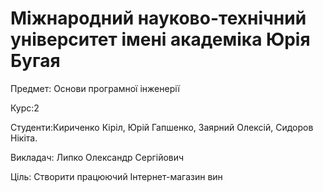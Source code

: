 # Міжнародний науково-технічний університет імені академіка Юрія Бугая 

Предмет: Основи програмної інженерії

Курс:2

Студенти:Кириченко Кіріл, Юрій Гапшенко, Заярний Олексій, Сидоров Нікіта.

Викладач: Липко Олександр Сергійович

Ціль: Створити працюючий Інтернет-магазин вин
